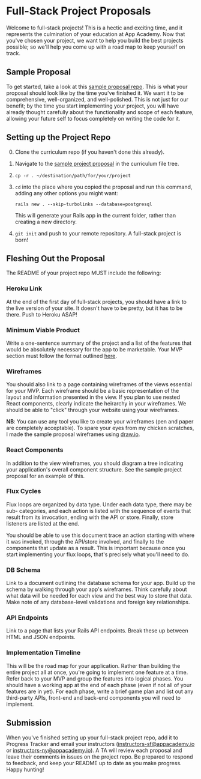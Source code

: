 # Full-Stack Project Proposals

Welcome to full-stack projects! This is a hectic and exciting time, and it represents
the culmination of your education at App Academy. Now that you've chosen your
project, we want to help you build the best projects possible; so we'll help you
come up with a road map to keep yourself on track.

## Sample Proposal

To get started, take a look at this [sample proposal repo][sample-proposal].
This is what your proposal should look like by the time you've finished it.
We want it to be comprehensive, well-organized, and well-polished. This is not
just for our benefit; by the time you start implementing your project, you will
have already thought carefully about the functionality and scope of each
feature, allowing your future self to focus completely on writing the code for
it.

[sample-proposal]: ../demos/sample_project_proposal

## Setting up the Project Repo

0. Clone the curriculum repo (if you haven't done this already).

0. Navigate to the [sample project proposal][sample-proposal] in the
  curriculum file tree.

0. `cp -r . ~/destination/path/for/your/project`

0. `cd` into the place where you copied the proposal and run this
  command, adding any other options you might want:

   `rails new . --skip-turbolinks --database=postgresql`

   This will generate your Rails app in the current folder, rather than
   creating a new directory.

0. `git init` and push to your remote repository. A full-stack project is born!

## Fleshing Out the Proposal

The README of your project repo MUST include the following:

### Heroku Link

At the end of the first day of full-stack projects, you should have a link to the
live version of your site. It doesn't have to be pretty, but it has to be
there. Push to Heroku ASAP!

### Minimum Viable Product

Write a one-sentence summary of the project and a list of the features that
would be absolutely necessary for the app to be marketable. Your MVP section must follow the format outlined [here][mvp-features].

[mvp-features]: mvp-list.md

### Wireframes

You should also link to a page containing wireframes of the views essential for
your MVP. Each wireframe should be a basic representation of the layout and
information presented in the view. If you plan to use nested React components,
clearly indicate the heirarchy in your wireframes. We should be able to "click"
through your website using your wireframes.

**NB**: You can use any tool you like to create your wireframes (pen and paper
are completely acceptable). To spare your eyes from my chicken scratches, I made
the sample proposal wireframes using [draw.io][draw.io].

[draw.io]: https://www.draw.io/

### React Components

In addition to the view wireframes, you should diagram a tree indicating your
application's overall component structure. See the sample project proposal for
an example of this.

### Flux Cycles

Flux loops are organized by data type. Under each data type, there may be sub-
categories, and each action is listed with the sequence of events that result
from its invocation, ending with the API or store. Finally, store listeners are
listed at the end.

You should be able to use this document trace an action starting with where it
was invoked, through the API/store involved, and finally to the components that
update as a result. This is important because once you start implementing your
flux loops, that's precisely what you'll need to do.

### DB Schema

Link to a document outlining the database schema for your app. Build up the
schema by walking through your app's wireframes. Think carefully about what data
will be needed for each view and the best way to store that data. Make note
of any database-level validations and foreign key relationships.

### API Endpoints

Link to a page that lists your Rails API endpoints. Break these up between
HTML and JSON endpoints.

### Implementation Timeline

This will be the road map for your application. Rather than building the
entire project all at once, you're going to implement one feature at a time.
Refer back to your MVP and group the features into logical phases. You
should have a working app at the end of each phase (even if not all of your
features are in yet). For each phase, write a brief game plan and list out any
third-party APIs, front-end and back-end components you will need to implement.

## Submission

When you've finished setting up your full-stack project repo, add it to Progress
Tracker and email your instructors (instructors-sf@appacademy.io or
instructors-ny@appacademy.io).  A TA will review each proposal and leave
their comments in issues on the project repo. Be prepared to respond to
feedback, and keep your README up to date as you make progress. Happy hunting!
